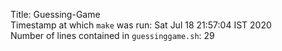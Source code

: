 Title: Guessing-Game  
Timestamp at which `make` was run: Sat Jul 18 21:57:04 IST 2020  
Number of lines contained in `guessinggame.sh`: 29  
